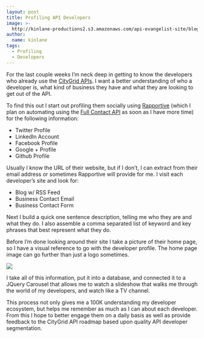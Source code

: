```yaml
---
layout: post
title: Profiling API Developers
image: >-
  http://kinlane-productions2.s3.amazonaws.com/api-evangelist-site/blog/developer-profiling.jpg
author:
  name: kinlane
tags:
  - Profiling
  - Developers
---
```

For the last couple weeks I’m neck deep in getting to know the developers who already use the [CityGrid APIs](http://developer.citygridmedia.com/ "CityGrid Developers"). I want a better understanding of who a developer is, what kind of business they have and what they are looking to get out of the API.

To find this out I start out profiling them socially using [Rapportive](http://rapportive.com/ "Rapportive") (which I plan on automating using the [Full Contact API](http://www.fullcontact.com/ "Full Contact API") as soon as I have more time) for the following information:

*   Twitter Profile
*   LinkedIn Account
*   Facebook Profile
*   Google + Profile
*   Github Profile

Usually I know the URL of their website, but if I don’t, I can extract from their email address or sometimes Rapportive will provide for me. I visit each developer’s site and look for:

*   Blog w/ RSS Feed
*   Business Contact Email
*   Business Contact Form

Next I build a quick one sentence description, telling me who they are and what they do. I also assemble a comma separated list of keyword and key phrases that best represent what they do.

Before I’m done looking around their site I take a picture of their home page, so I have a visual reference to go with the developer profile. The home page image can go further than just a logo sometimes.

![](http://kinlane-productions2.s3.amazonaws.com/api-evangelist/API-Developer-Profiling-1.png)

I take all of this information, put it into a database, and connected it to a JQuery Carousel that allows me to watch a slideshow that walks me through the world of my developers, and watch like a TV channel.

This process not only gives me a 100K understanding my developer ecosystem, but helps me remember as much as I can about each developer. From this I hope to better engage them on a daily basis as well as provide feedback to the CityGrid API roadmap based upon quality API developer segmentation.